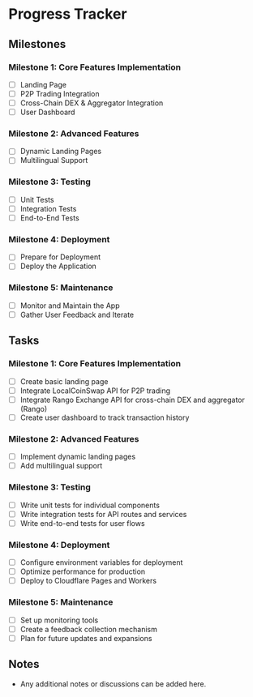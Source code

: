 # Progress Tracker

## Milestones


### Milestone 1: Core Features Implementation
- [ ] Landing Page
- [ ] P2P Trading Integration
- [ ] Cross-Chain DEX & Aggregator Integration
- [ ] User Dashboard

### Milestone 2: Advanced Features
- [ ] Dynamic Landing Pages
- [ ] Multilingual Support

### Milestone 3: Testing
- [ ] Unit Tests
- [ ] Integration Tests
- [ ] End-to-End Tests

### Milestone 4: Deployment
- [ ] Prepare for Deployment
- [ ] Deploy the Application

### Milestone 5: Maintenance
- [ ] Monitor and Maintain the App
- [ ] Gather User Feedback and Iterate

## Tasks

### Milestone 1: Core Features Implementation
- [ ] Create basic landing page
- [ ] Integrate LocalCoinSwap API for P2P trading
- [ ] Integrate Rango Exchange API for cross-chain DEX and aggregator (Rango)
- [ ] Create user dashboard to track transaction history

### Milestone 2: Advanced Features
- [ ] Implement dynamic landing pages
- [ ] Add multilingual support

### Milestone 3: Testing
- [ ] Write unit tests for individual components
- [ ] Write integration tests for API routes and services
- [ ] Write end-to-end tests for user flows

### Milestone 4: Deployment
- [ ] Configure environment variables for deployment
- [ ] Optimize performance for production
- [ ] Deploy to Cloudflare Pages and Workers

### Milestone 5: Maintenance
- [ ] Set up monitoring tools
- [ ] Create a feedback collection mechanism
- [ ] Plan for future updates and expansions

## Notes
- Any additional notes or discussions can be added here.
